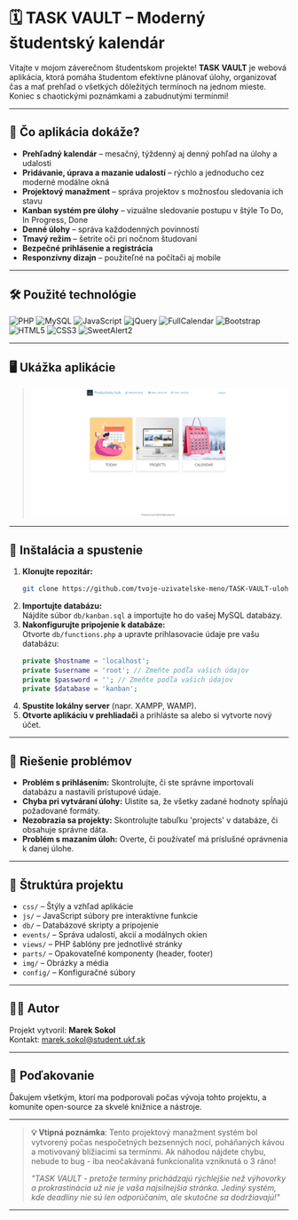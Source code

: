 # 🗓️ TASK VAULT – Moderný študentský kalendár

Vitajte v mojom záverečnom študentskom projekte!
**TASK VAULT** je webová aplikácia, ktorá pomáha študentom efektívne plánovať úlohy, organizovať čas a mať prehľad o všetkých dôležitých termínoch na jednom mieste. Koniec s chaotickými poznámkami a zabudnutými termínmi!

---

## 🚀 Čo aplikácia dokáže?

- **Prehľadný kalendár** – mesačný, týždenný aj denný pohľad na úlohy a udalosti
- **Pridávanie, úprava a mazanie udalostí** – rýchlo a jednoducho cez moderné modálne okná
- **Projektový manažment** – správa projektov s možnosťou sledovania ich stavu
- **Kanban systém pre úlohy** – vizuálne sledovanie postupu v štýle To Do, In Progress, Done
- **Denné úlohy** – správa každodenných povinností
- **Tmavý režim** – šetrite oči pri nočnom študovaní
- **Bezpečné prihlásenie a registrácia**
- **Responzívny dizajn** – použiteľné na počítači aj mobile

---

## 🛠️ Použité technológie

![PHP](https://img.shields.io/badge/PHP-777BB4?style=flat&logo=php&logoColor=white)
![MySQL](https://img.shields.io/badge/MySQL-4479A1?style=flat&logo=mysql&logoColor=white)
![JavaScript](https://img.shields.io/badge/JavaScript-F7DF1E?style=flat&logo=javascript&logoColor=black)
![jQuery](https://img.shields.io/badge/jQuery-0769AD?style=flat&logo=jquery&logoColor=white)
![FullCalendar](https://img.shields.io/badge/FullCalendar-3a87ad?style=flat)
![Bootstrap](https://img.shields.io/badge/Bootstrap-563D7C?style=flat&logo=bootstrap&logoColor=white)
![HTML5](https://img.shields.io/badge/HTML5-E34F26?style=flat&logo=html5&logoColor=white)
![CSS3](https://img.shields.io/badge/CSS3-1572B6?style=flat&logo=css3&logoColor=white)
![SweetAlert2](https://img.shields.io/badge/SweetAlert2-ff3e00?style=flat)

---

## 🖥️ Ukážka aplikácie

> ![Ukážka kalendára](img/ukazka.jpg)

---

## 📝 Inštalácia a spustenie

1. **Klonujte repozitár:**
   ```bash
   git clone https://github.com/tvoje-uzivatelske-meno/TASK-VAULT-uloharen.git
   ```
2. **Importujte databázu:**  
   Nájdite súbor `db/kanban.sql` a importujte ho do vašej MySQL databázy.
3. **Nakonfigurujte pripojenie k databáze:**  
   Otvorte `db/functions.php` a upravte prihlasovacie údaje pre vašu databázu:
   ```php
   private $hostname = 'localhost';
   private $username = 'root'; // Zmeňte podľa vašich údajov
   private $password = ''; // Zmeňte podľa vašich údajov
   private $database = 'kanban';
   ```
4. **Spustite lokálny server** (napr. XAMPP, WAMP).
5. **Otvorte aplikáciu v prehliadači** a prihláste sa alebo si vytvorte nový účet.

---

## 🐞 Riešenie problémov

- **Problém s prihlásením:** Skontrolujte, či ste správne importovali databázu a nastavili prístupové údaje.
- **Chyba pri vytváraní úlohy:** Uistite sa, že všetky zadané hodnoty spĺňajú požadované formáty.
- **Nezobrazia sa projekty:** Skontrolujte tabuľku 'projects' v databáze, či obsahuje správne dáta.
- **Problém s mazaním úloh:** Overte, či používateľ má príslušné oprávnenia k danej úlohe.

---

## 📁 Štruktúra projektu

- `css/` – Štýly a vzhľad aplikácie
- `js/` – JavaScript súbory pre interaktívne funkcie
- `db/` – Databázové skripty a pripojenie
- `events/` – Správa udalostí, akcií a modálnych okien
- `views/` – PHP šablóny pre jednotlivé stránky
- `parts/` – Opakovateľné komponenty (header, footer)
- `img/` – Obrázky a média
- `config/` – Konfiguračné súbory

---

## 👨‍💻 Autor

Projekt vytvoril: **Marek Sokol**  
Kontakt: marek.sokol@student.ukf.sk

---

## 🙏 Poďakovanie

Ďakujem všetkým, ktorí ma podporovali počas vývoja tohto projektu, a komunite open-source za skvelé knižnice a nástroje.

---

> **💡 Vtipná poznámka**: Tento projektový manažment systém bol vytvorený počas nespočetných bezsenných nocí, poháňaných kávou a motivovaný blížiacimi sa termínmi. Ak náhodou nájdete chybu, nebude to bug - iba neočakávaná funkcionalita vzniknutá o 3 ráno! 
> 
> *"TASK VAULT - pretože termíny prichádzajú rýchlejšie než výhovorky a prokrastinácia už nie je vaša najsilnejšia stránka. Jediný systém, kde deadliny nie sú len odporúčaním, ale skutočne sa dodržiavajú!"*

--- 